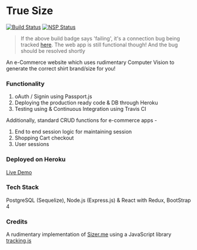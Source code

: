 # True Size
[![Build Status](https://travis-ci.org/lobokevin/truesize.svg?branch=master)](https://travis-ci.org/lobokevin/truesize)
[![NSP Status](https://nodesecurity.io/orgs/kevinlobo/projects/63414c4f-d028-48cd-a8a7-558a35b3aeb9/badge)](https://nodesecurity.io/orgs/kevinlobo/projects/63414c4f-d028-48cd-a8a7-558a35b3aeb9)

> If the above build badge says 'failing', it's a connection bug being tracked [here](https://github.com/travis-ci/travis-ci/issues/8837).
> The web app is still functional though! And the bug should be resolved shortly

An e-Commerce website which uses rudimentary Computer Vision to generate the correct shirt brand/size for you!

### Functionality

1. oAuth / Signin using Passport.js
2. Deploying the production ready code & DB through Heroku
3. Testing using & Continuous Integration using Travis CI

Additionally, standard CRUD functions for e-commerce apps -

1. End to end session logic for maintaining session
2. Shopping Cart checkout
3. User sessions

### Deployed on Heroku

[Live Demo](https://truesize.herokuapp.com)

### Tech Stack

PostgreSQL (Sequelize), Node.js (Express.js) & React with Redux, BootStrap 4

### Credits

A rudimentary implementation of [Sizer.me](http://sizer.me) using a JavaScript library [tracking.js](https://trackingjs.com)
